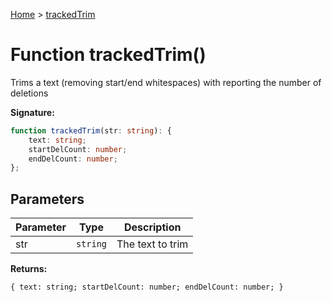 [Home](../index.md) &gt; [trackedTrim](./trackedtrim_1.md)

# Function trackedTrim()

Trims a text (removing start/end whitespaces) with reporting the number of deletions

<b>Signature:</b>

```typescript
function trackedTrim(str: string): {
    text: string;
    startDelCount: number;
    endDelCount: number;
};
```

## Parameters

|  Parameter | Type | Description |
|  --- | --- | --- |
|  str | `string` | The text to trim |

<b>Returns:</b>

`{
    text: string;
    startDelCount: number;
    endDelCount: number;
}`

